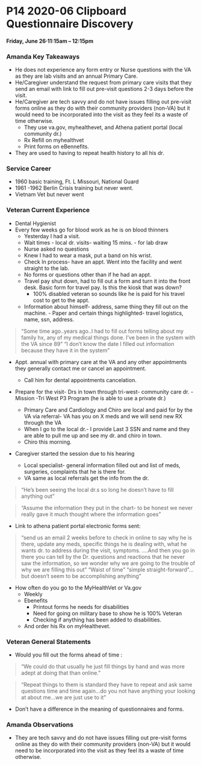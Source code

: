 # P14 2020-06 Clipboard Questionnaire Discovery

#### Friday, June 26⋅11:15am – 12:15pm

### Amanda Key Takeaways

-   He does not experience any form entry or Nurse questions with the VA as they are lab visits and an annual Primary Care.
-   He/Caregiver understand the request from primary care visits that they send an email with link to fill out pre-visit questions 2-3 days before the visit.
-   He/Caregiver are tech savvy and do not have issues filling out pre-visit forms online as they do with their community providers (non-VA) but it would need to be incorporated into the visit as they feel its a waste of time otherwise.
	-   They use va.gov, myhealthevet, and Athena patient portal (local community dr.)
    -   Rx Refill on myhealthvet
    -   Print forms on eBennefits.
-   They are used to having to repeat health history to all his dr.
    

### Service Career

-   1960 basic training, Ft. L Missouri, National Guard
-   1961 -1962 Berlin Crisis training but never went.
-   Vietnam Vet but never went
    

### Veteran Current Experience

-   Dental Hygienist
-   Every few weeks go for blood work as he is on blood thinners
	-   Yesterday I had a visit. 
	-  Wait times - local dr. visits- waiting 15 mins. - for lab draw
	-   Nurse asked no questions
	-   Knew I had to wear a mask, put a band on his wrist. 
	-   Check In process- have an appt. Went into the facility and went straight to the lab.
    -   No forms or questions other than if he had an appt.
	-   Travel pay shut down, had to fill out a form and turn it into the front desk. Basic form for travel pay. Is this the kiosk that was down?
		-   100% disabled veteran so sounds like he is paid for his travel cost to get to the appt.
	   -   Information about himself- address, same thing they fill out on the machine.
	    -   Paper and certain things highlighted- travel logistics, name, ssn, address.
    

    
>  “Some time ago..years ago..I had to fill out forms telling about my family hx, any of my medical things done. I’ve been in the system with the VA since 89”
 “I don’t know the date I filled out information because they have it in the system”


-   Appt. annual with primary care at the VA and any other appointments they generally contact me or cancel an appointment.
	-   Call him for dental appointments cancelation.
 
-   Prepare for the visit- Drs in town through tri-west- community care dr.  - Mission -Tri West P3 Program (he is able to use a private dr.)
	-  Primary Care and Cardiology and Chiro are local and paid for by the VA via referral- VA has you on X meds and we will send new RX through the VA
	-   When I go to the local dr.- I provide Last 3 SSN and name and they are able to pull me up and see my dr. and chiro in town.
	-   Chiro this morning. 
-   Caregiver started the session due to his hearing
    -   Local specialist- general information filled out and list of meds, surgeries, complaints that he is there for.
    -   VA same as local referrals get the info from the dr.

> “He’s been seeing the local dr.s so long he doesn’t have to fill anything out”

> “Assume the information they put in the chart- to be honest we never really gave it much thought where the information goes”
-   Link to athena patient portal electronic forms sent:
> 
> “send us an email 2 weeks before to check in online to say why he is there, update any meds, specific things he is dealing with, what he wants dr. to address during the visit, symptoms. ….And then you go in there you can tell by the Dr. questions and reactions that he never saw the information, so we wonder why we are going to the trouble of why we are filling this out”
 “Waist of time” “simple straight-forward”... but doesn’t seem to be accomplishing anything”

-   How often do you go to the MyHealthVet or Va.gov
    -   Weekly
    -   Ebenefits
	    -   Printout forms he needs for disabilities
	    -   Need for going on military base to show he is 100% Veteran
	    -   Checking if anything has been added to disabilities.
    -   And order his Rx on myHealthevet.
    

### Veteran General Statements

-   Would you fill out the forms ahead of time : 

> “We could do that usually he just fill things by hand and was more adept at doing that than online.”

> “Repeat things to them is standard they have to repeat and ask same questions time and time again...do you not have anything your looking at about me...we are just use to it”
    
-   Don’t have a difference in the meaning of questionnaires and forms.
    

### Amanda Observations

-   They are tech savvy and do not have issues filling out pre-visit forms online as they do with their community providers (non-VA) but it would need to be incorporated into the visit as they feel its a waste of time otherwise.
   
